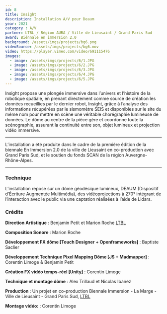 ```yaml
---
id: 8
title: Insight
description: Installation A/V pour Deaum
year: 2021
category : A/V
partner: LTBL / Région AURA / Ville de Lieusaint / Grand Paris Sud
award: Biénnale en immersion 2.0
background: /assets/imgs/projects/bg6.png
videoSource: /assets/imgs/projects/bg6.mov
video: https://player.vimeo.com/video/691115476
images:
  - image: /assets/imgs/projects/6/1.JPG
  - image: /assets/imgs/projects/6/2.JPG
  - image: /assets/imgs/projects/6/3.JPG
  - image: /assets/imgs/projects/6/4.JPG
  - image: /assets/imgs/projects/6/5.JPG
---
```

Insight propose une plongée immersive dans l’univers et l’histoire de la robotique spatiale, en prenant directement comme source de création les données recueillies par le dernier robot, Insight, grâce à l’analyse des informations récupérées par le sismomètre SEIS et disponibles sur le site du même nom pour mettre en scène une véritable chorégraphie lumineuse de données.
Le dôme au centre de la pièce gère et coordonne toute la scénographie, assurant la continuité entre son, objet lumineux et projection vidéo immersive.

---

L’installation a été produite dans le cadre de la première édition de la biennale En Immersion 2.0 de la ville de Lieusaint en co-production avec Grand Paris Sud, et le soutien du fonds SCAN de la région Auvergne-Rhône-Alpes.

---

### Technique
L’installation repose sur un dôme géodésique lumineux, DEAUM (Dispositif d’Écriture Augmentée Multimédia), des vidéoprojections à 270° intégrant de l’interaction avec le public via une captation réalisées à l’aide de Lidars.

### Crédits
**Direction Artistique** : Benjamin Petit et Marion Roche [LTBL](https://ltbl.fr)

**Composition Sonore** : Marion Roche

**Développement FX dôme [Touch Designer + Openframeworks]** : Baptiste Saclier

**Développement Technique Pixel Mapping Dôme [JS + Madmapper]** : Corentin Limoge & Benjamin Petit

**Création FX vidéo temps-réel [Unity]** : Corentin Limoge

**Technique et montage dôme** : Alex Trillaud et Nicolas Ibanez

**Production** : Un projet en co-production Biennale Immersion - La Marge - Ville de Lieusaint - Grand Paris Sud, [LTBL](https://ltbl.fr)

**Montage vidéo:** : Corentin Limoge